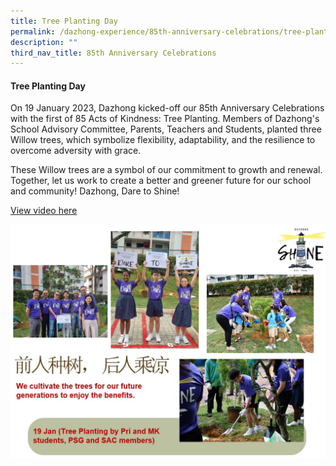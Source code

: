 ```yaml
---
title: Tree Planting Day
permalink: /dazhong-experience/85th-anniversary-celebrations/tree-planting-day/
description: ""
third_nav_title: 85th Anniversary Celebrations
---
```

#### Tree Planting Day

On 19 January 2023, Dazhong kicked-off our 85th Anniversary Celebrations with the first of 85 Acts of Kindness: Tree Planting. Members of Dazhong's School Advisory Committee, Parents, Teachers and Students, planted three Willow trees, which symbolize flexibility, adaptability, and the resilience to overcome adversity with grace.

These Willow trees are a symbol of our commitment to growth and renewal. Together, let us work to create a better and greener future for our school and community! Dazhong, Dare to Shine!

[View video here](https://www.canva.com/design/DAFYF1h5fJo/SZ0lRLPB7K-Lrfcu2ml8Lg/watch?utm_content=DAFYF1h5fJo&utm_campaign=designshare&utm_medium=link&utm_source=publishsharelink&fbclid=IwAR3anVxaW0ZMAMxqFlYLovo5tRurlAC7kogcS27J6XogDBWQWcNy_RWnXTw)

![](/images/(for%20tree%20planting%20page)%20graphic.JPG)